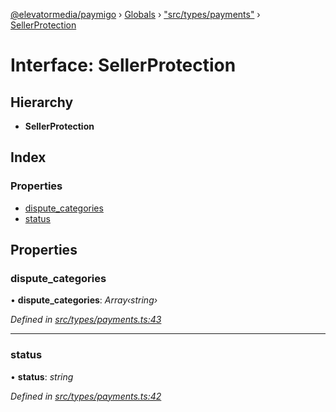 [@elevatormedia/paymigo](../README.md) › [Globals](../globals.md) › ["src/types/payments"](../modules/_src_types_payments_.md) › [SellerProtection](_src_types_payments_.sellerprotection.md)

# Interface: SellerProtection

## Hierarchy

-   **SellerProtection**

## Index

### Properties

-   [dispute_categories](_src_types_payments_.sellerprotection.md#dispute_categories)
-   [status](_src_types_payments_.sellerprotection.md#status)

## Properties

### dispute_categories

• **dispute_categories**: _Array‹string›_

_Defined in [src/types/payments.ts:43](https://github.com/ELEVATORmedia/paymigo/blob/c28bc6c/src/types/payments.ts#L43)_

---

### status

• **status**: _string_

_Defined in [src/types/payments.ts:42](https://github.com/ELEVATORmedia/paymigo/blob/c28bc6c/src/types/payments.ts#L42)_

